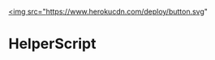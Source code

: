 <p align="center">

<a href = "https://heroku.com/deploy?template=https://github.com/hex-313/HelperScript"><img src="https://www.herokucdn.com/deploy/button.svg"

# HelperScript
